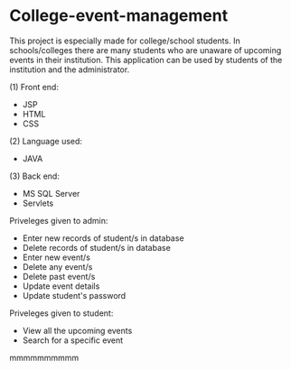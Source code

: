 # College-event-management
This project is especially made for college/school students. In schools/colleges there are  many students who are unaware of upcoming events in their institution. This application can be used by students of the institution and the administrator.

(1) Front end:
- JSP 
- HTML
- CSS

(2) Language used:
- JAVA

(3) Back end:
- MS SQL Server
- Servlets

Priveleges given to admin:
- Enter new records of student/s in database
- Delete records of student/s in database
- Enter new event/s
- Delete any event/s
- Delete past event/s
- Update event details
- Update student's password

Priveleges given to student:
- View all the upcoming events
- Search for a specific event

mmmmmmmmmm
